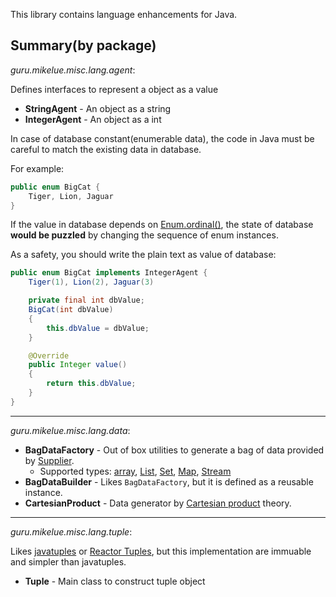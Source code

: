 This library contains language enhancements for Java.

## Summary(by package)

*guru.mikelue.misc.lang.agent*:

Defines interfaces to represent a object as a value

- **StringAgent** - An object as a string
- **IntegerAgent** - An object as a int

In case of database constant(enumerable data), the code in Java must be careful to match the existing data in database.

For example:
```java
public enum BigCat {
	Tiger, Lion, Jaguar
}
```

If the value in database depends on [Enum.ordinal()](https://docs.oracle.com/en/java/javase/11/docs/api/java.base/java/lang/Enum.html#ordinal()),
the state of database **would be puzzled** by changing the sequence of enum instances.

As a safety, you should write the plain text as value of database:
```java
public enum BigCat implements IntegerAgent {
	Tiger(1), Lion(2), Jaguar(3)

	private final int dbValue;
	BigCat(int dbValue)
	{
		this.dbValue = dbValue;
	}

	@Override
	public Integer value()
	{
		return this.dbValue;
	}
}
```

---

*guru.mikelue.misc.lang.data*:
- **BagDataFactory** - Out of box utilities to generate a bag of data provided by [Supplier](https://docs.oracle.com/en/java/javase/11/docs/api/java.base/java/util/function/Supplier.html).
	- Supported types: [array](https://www.w3schools.com/java/java_arrays.asp), [List](https://docs.oracle.com/en/java/javase/11/docs/api/java.base/java/util/List.html), [Set](https://docs.oracle.com/en/java/javase/11/docs/api/java.base/java/util/Set.html), [Map](https://docs.oracle.com/en/java/javase/11/docs/api/java.base/java/util/Map.html), [Stream](https://docs.oracle.com/en/java/javase/11/docs/api/java.base/java/util/stream/Stream.html)
- **BagDataBuilder** - Likes `BagDataFactory`, but it is defined as a reusable instance.
- **CartesianProduct** - Data generator by [Cartesian product](https://en.wikipedia.org/wiki/Cartesian_product) theory.

---

*guru.mikelue.misc.lang.tuple*:

Likes [javatuples](https://www.javatuples.org/index.html) or [Reactor Tuples](https://projectreactor.io/docs/core/release/api/index.html?reactor/util/function/Tuples.html), but this implementation are immuable and simpler than javatuples.

- **Tuple** - Main class to construct tuple object
